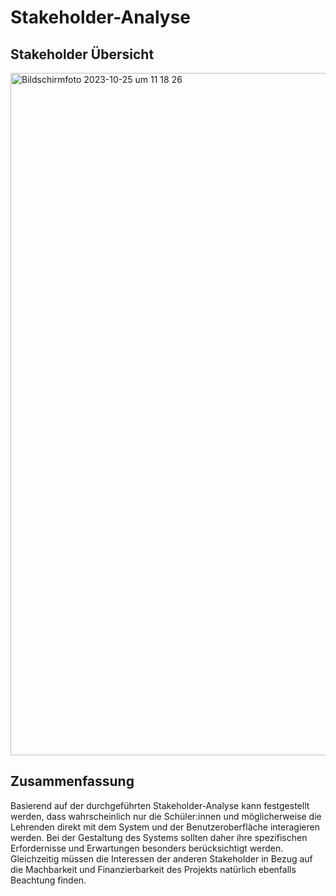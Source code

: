 # Stakeholder-Analyse

## Stakeholder Übersicht

<img width="1092" alt="Bildschirmfoto 2023-10-25 um 11 18 26" src="https://github.com/Svenjatron/EPWS2324NienhausSinghJungjohann/assets/95627941/8a412c12-5593-4bfd-8618-15f4a72460f4">

## Zusammenfassung

Basierend auf der durchgeführten Stakeholder-Analyse kann festgestellt werden, dass wahrscheinlich nur die Schüler:innen und möglicherweise die Lehrenden direkt mit dem System und der Benutzeroberfläche interagieren werden. Bei der Gestaltung des Systems sollten daher ihre spezifischen Erfordernisse und Erwartungen besonders berücksichtigt werden. Gleichzeitig müssen die Interessen der anderen Stakeholder in Bezug auf die Machbarkeit und Finanzierbarkeit des Projekts natürlich ebenfalls Beachtung finden.

